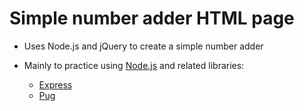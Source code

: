 # Simple number adder HTML page

* Uses Node.js and jQuery to create a simple number adder
* Mainly to practice using [Node.js](https://nodejs.org/en/) and related libraries:

  - [Express](https://expressjs.com/)
  - [Pug](https://pugjs.org/api/getting-started.html)
